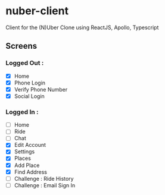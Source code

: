 # nuber-client

Client for the (N)Uber Clone using ReactJS, Apollo, Typescript

## Screens

### Logged Out :

- [x] Home
- [x] Phone Login
- [x] Verify Phone Number
- [x] Social Login

### Logged In :

- [ ] Home
- [ ] Ride
- [ ] Chat
- [x] Edit Account
- [x] Settings
- [x] Places
- [x] Add Place
- [x] Find Address
- [ ] Challenge : Ride History
- [ ] Challenge : Email Sign In
